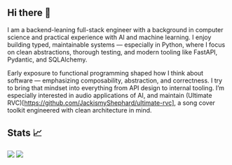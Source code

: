 ## Hi there 👋
I am a backend-leaning full-stack engineer with a background in computer science and practical experience with AI and machine learning. I enjoy building typed, maintainable systems — especially in Python, where I focus on clean abstractions, thorough testing, and modern tooling like FastAPI, Pydantic, and SQLAlchemy.

Early exposure to functional programming shaped how I think about software — emphasizing composability, abstraction, and correctness. I try to bring that mindset into everything from API design to internal tooling. I’m especially interested in audio applications of AI, and maintain (Ultimate RVC)[https://github.com/JackismyShephard/ultimate-rvc], a song cover toolkit engineered with clean architecture in mind.
## Stats 📈
<a href="https://github.com/JackismyShephard/github-readme-stats"><img align="center" src="https://github-readme-stats.vercel.app/api?username=JackismyShephard&show_icons=true&include_all_commits=true&theme=default&hide_border=true" /></a> <a href="https://github.com/JackismyShephard/github-readme-stats"><img align="center" src="https://github-readme-stats.vercel.app/api/top-langs/?username=JackismyShephard&layout=compact&theme=default&hide_border=true" /></a>

<!--
**JackismyShephard/JackismyShephard** is a ✨ _special_ ✨ repository because its `README.md` (this file) appears on your GitHub profile.

Here are some ideas to get you started:

- 🔭 I’m currently working on ...
- 🌱 I’m currently learning ...
- 👯 I’m looking to collaborate on ...
- 🤔 I’m looking for help with ...
- 💬 Ask me about ...
- 📫 How to reach me: ...
- ⚡ Fun fact: ...
-->
